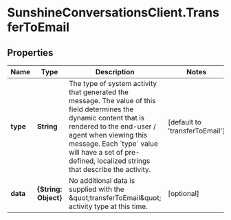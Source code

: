 # SunshineConversationsClient.TransferToEmail

## Properties

Name | Type | Description | Notes
------------ | ------------- | ------------- | -------------
**type** | **String** | The type of system activity that generated the message. The value of this field determines the dynamic content that is rendered to the end-user / agent when viewing this message. Each &#x60;type&#x60; value will have a set of pre-defined, localized strings that describe the activity. | [default to &#39;transferToEmail&#39;]
**data** | **{String: Object}** | No additional data is supplied with the \&quot;transferToEmail\&quot; activity type at this time. | [optional] 


